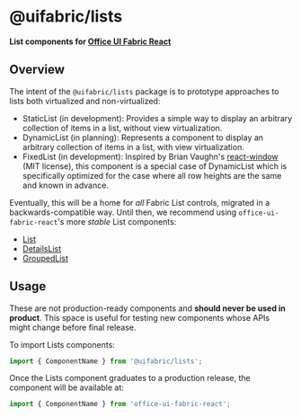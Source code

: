 # @uifabric/lists

**List components for [Office UI Fabric React](http://dev.microsoft.com/fabric)**

## Overview

The intent of the `@uifabric/lists` package is to prototype approaches to lists both virtualized and non-virtualized:

- StaticList (in development): Provides a simple way to display an arbitrary collection of items in a list, without view virtualization.
- DynamicList (in planning): Represents a component to display an arbitrary collection of items in a list, with view virtualization.
- FixedList (in development): Inspired by Brian Vaughn's [react-window](https://github.com/bvaughn/react-window) (MIT license), this component is a special case of DynamicList which is specifically optimized for the case where all row heights are the same and known in advance.

Eventually, this will be a home for _all_ Fabric List controls, migrated in a backwards-compatible way. Until then, we recommend using `office-ui-fabric-react`'s more _stable_ List components:

- [List](https://developer.microsoft.com/en-us/fabric#/controls/web/list)
- [DetailsList](https://developer.microsoft.com/en-us/fabric#/controls/web/detailslist)
- [GroupedList](https://developer.microsoft.com/en-us/fabric#/controls/web/groupedlist)

## Usage

These are not production-ready components and **should never be used in product**. This space is useful for testing new components whose APIs might change before final release.

To import Lists components:

```js
import { ComponentName } from '@uifabric/lists';
```

Once the Lists component graduates to a production release, the component will be available at:

```js
import { ComponentName } from 'office-ui-fabric-react';
```
